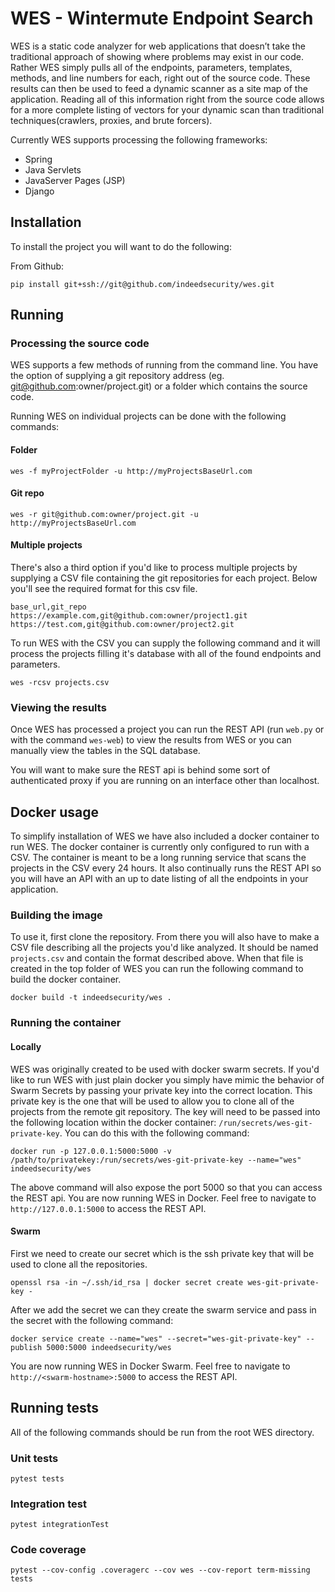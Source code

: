 # WES - Wintermute Endpoint Search
WES is a static code analyzer for web applications that doesn’t take the
traditional approach of showing where problems may exist in our code. Rather WES
simply pulls all of the endpoints, parameters, templates, methods, and line
numbers for each, right out of the source code. These results can then be used
to feed a dynamic scanner as a site map of the application. Reading all of this
information right from the source code allows for a more complete listing of
vectors for your dynamic scan than traditional techniques(crawlers, proxies,
and brute forcers).

Currently WES supports processing the following frameworks:
- Spring
- Java Servlets
- JavaServer Pages (JSP)
- Django

## Installation
To install the project you will want to do the following:

From Github:
```
pip install git+ssh://git@github.com/indeedsecurity/wes.git
```

## Running
### Processing the source code
WES supports a few methods of running from the command line. You have the option
of supplying a git repository address (eg. git@github.com:owner/project.git) or
a folder which contains the source code.

Running WES on individual projects can be done with the following commands:

#### Folder
```
wes -f myProjectFolder -u http://myProjectsBaseUrl.com
```

#### Git repo
```
wes -r git@github.com:owner/project.git -u http://myProjectsBaseUrl.com
```

#### Multiple projects
There's also a third option if you'd like to process multiple projects by
supplying a CSV file containing the git repositories for each project. Below
you'll see the required format for this csv file.

```
base_url,git_repo
https://example.com,git@github.com:owner/project1.git
https://test.com,git@github.com:owner/project2.git
```

To run WES with the CSV you can supply the following command and it will process
the projects filling it's database with all of the found endpoints and
parameters.

```
wes -rcsv projects.csv
```

### Viewing the results
Once WES has processed a project you can run the REST API (run `web.py` or with
the command `wes-web`) to view the results from WES or you can manually view the
tables in the SQL database.

You will want to make sure the REST api is behind some sort of authenticated
proxy if you are running on an interface other than localhost.


## Docker usage
To simplify installation of WES we have also included a docker container to run
WES. The docker container is currently only configured to run with a CSV. The
container is meant to be a long running service that scans the projects in the
CSV every 24 hours. It also continually runs the REST API so you will have an
API with an up to date listing of all the endpoints in your application.

### Building the image
To use it, first clone the repository. From there you will also have to make a
CSV file describing all the projects you'd like analyzed. It should be named
`projects.csv` and contain the format described above. When that file is created
in the top folder of WES you can run the following command to build the docker
container.
```
docker build -t indeedsecurity/wes .
```

### Running the container
#### Locally
WES was originally created to be used with docker swarm secrets. If you'd like
to run WES with just plain docker you simply have mimic the behavior of Swarm
Secrets by passing your private key into the correct location. This private key
is the one that will be used to allow you to clone all of the projects from the
remote git repository. The key will need to be passed into the following
location within the docker container: `/run/secrets/wes-git-private-key`. You can do
this with the following command:
```
docker run -p 127.0.0.1:5000:5000 -v /path/to/privatekey:/run/secrets/wes-git-private-key --name="wes" indeedsecurity/wes
```
The above command will also expose the port 5000 so that you can access the REST
api. You are now running WES in Docker. Feel free to navigate to
`http://127.0.0.1:5000` to access the REST API.

#### Swarm
First we need to create our secret which is the ssh private key that will be
used to clone all the repositories.
```
openssl rsa -in ~/.ssh/id_rsa | docker secret create wes-git-private-key -
```

After we add the secret we can they create the swarm service and pass in the
secret with the following command:
```
docker service create --name="wes" --secret="wes-git-private-key" --publish 5000:5000 indeedsecurity/wes
```

You are now running WES in Docker Swarm. Feel free to navigate to
`http://<swarm-hostname>:5000` to access the REST API.

## Running tests
All of the following commands should be run from the root WES directory.

### Unit tests
```
pytest tests
```

### Integration test
```
pytest integrationTest
```

### Code coverage
```
pytest --cov-config .coveragerc --cov wes --cov-report term-missing tests
```
